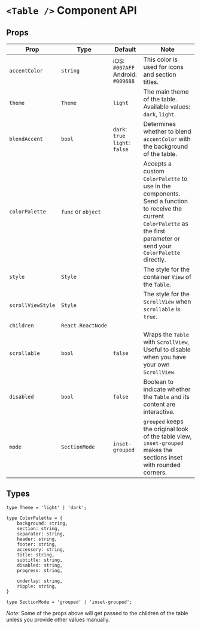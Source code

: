 # `<Table />` Component API

## Props

| Prop              | Type               | Default                                 | Note                                                                                                                                                                         |
|-------------------|--------------------|-----------------------------------------|------------------------------------------------------------------------------------------------------------------------------------------------------------------------------|
| `accentColor`     | `string`           | iOS: `#007AFF` <br/> Android: `#009688` | This color is used for icons and section titles.                                                                                                                             |
| `theme`           | `Theme`            | `light`                                 | The main theme of the table. Available values: `dark`, `light`.                                                                                                              |
| `blendAccent`     | `bool`             | `dark`: `true`<br/>`light`: `false`     | Determines whether to blend `accentColor` with the background of the table.                                                                                                  |
| `colorPalette`    | `func` or `object` |                                         | Accepts a custom `ColorPalette` to use in the components. Send a function to receive the current `ColorPalette` as the first parameter or send your `ColorPalette` directly. |
| `style`           | `Style`            |                                         | The style for the container `View` of the `Table`.                                                                                                                           |
| `scrollViewStyle` | `Style`            |                                         | The style for the `ScrollView` when `scrollable` is `true`.                                                                                                                  |
| `children`        | `React.ReactNode`  |                                         |                                                                                                                                                                              |
| `scrollable`      | `bool`             | `false`                                 | Wraps the `Table` with `ScrollView`, Useful to disable when you have your own `ScrollView`.                                                                                  |
| `disabled`        | `bool`             | `false`                                 | Boolean to indicate whether the `Table` and its content are interactive.                                                                                                     |
| `mode`            | `SectionMode`      | `inset-grouped`                         | `grouped` keeps the original look of the table view, `inset-grouped` makes the sections inset with rounded corners.                                                          |

## Types

```
type Theme = 'light' | 'dark';

type ColorPalette = {
    background: string,
    section: string,
    separator: string,
    header: string,
    footer: string,
    accessory: string,
    title: string,
    subtitle: string,
    disabled: string,
    progress: string,

    underlay: string,
    ripple: string,
}

type SectionMode = 'grouped' | 'inset-grouped';
```

*Note:* Some of the props above will get passed to the children of the table unless you provide other values manually.
